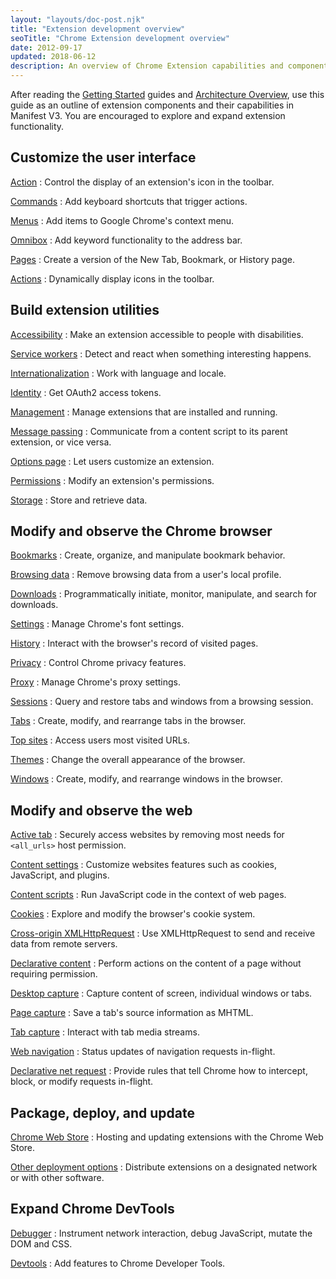 ```yaml
---
layout: "layouts/doc-post.njk"
title: "Extension development overview"
seoTitle: "Chrome Extension development overview"
date: 2012-09-17
updated: 2018-06-12
description: An overview of Chrome Extension capabilities and components.
---
```


After reading the [Getting Started][doc-getstarted] guides and [Architecture Overview][doc-arch], use this guide as an outline of extension components and their capabilities in Manifest V3. You are encouraged to explore and expand extension
functionality.

## Customize the user interface

[Action](/docs/extensions/reference/action)
: Control the display of an extension's icon in the toolbar.

[Commands](/docs/extensions/reference/commands)
: Add keyboard shortcuts that trigger actions.

[Menus](/docs/extensions/reference/contextMenus)
: Add items to Google Chrome's context menu.

[Omnibox](/docs/extensions/reference/omnibox)
: Add keyword functionality to the address bar.

[Pages](/docs/extensions/mv3/override)
: Create a version of the New Tab, Bookmark, or History page.

[Actions](/docs/extensions/reference/pageAction)
: Dynamically display icons in the toolbar.</td>

## Build extension utilities

[Accessibility](/docs/extensions/mv3/a11y)
: Make an extension accessible to people with disabilities.

[Service workers](/docs/extensions/mv3/migrating_to_service_workers)
: Detect and react when something interesting happens.

[Internationalization](/docs/extensions/reference/i18n)
: Work with language and locale.

[Identity](/docs/extensions/reference/identity)
: Get OAuth2 access tokens.

[Management](/docs/extensions/reference/management)
: Manage extensions that are installed and running.

[Message passing](/docs/extensions/mv3/messaging)
: Communicate from a content script to its parent extension, or vice versa.

[Options page](/docs/extensions/mv3/options)
: Let users customize an extension.

[Permissions](/docs/extensions/reference/permissions)
: Modify an extension's permissions.

[Storage](/docs/extensions/reference/storage)
: Store and retrieve data.

## Modify and observe the Chrome browser

[Bookmarks](/docs/extensions/reference/bookmarks)
: Create, organize, and manipulate bookmark behavior.

[Browsing data](/docs/extensions/reference/browsingData)
: Remove browsing data from a user's local profile.

[Downloads](/docs/extensions/reference/downloads)
: Programmatically initiate, monitor, manipulate, and search for downloads.

[Settings](/docs/extensions/reference/fontSettings)
: Manage Chrome's font settings.

[History](/docs/extensions/reference/history)
: Interact with the browser's record of visited pages.

[Privacy](/docs/extensions/reference/privacy)
: Control Chrome privacy features.

[Proxy](/docs/extensions/reference/proxy)
: Manage Chrome's proxy settings.

[Sessions](/docs/extensions/reference/sessions)
: Query and restore tabs and windows from a browsing session.

[Tabs](/docs/extensions/reference/tabs)
: Create, modify, and rearrange tabs in the browser.

[Top sites](/docs/extensions/reference/topSites)
: Access users most visited URLs.

[Themes](/docs/extensions/mv3/themes)
: Change the overall appearance of the browser.

[Windows](/docs/extensions/reference/windows)
: Create, modify, and rearrange windows in the browser.

## Modify and observe the web

[Active tab](/docs/extensions/mv3/manifest/activeTab)
: Securely access websites by removing most needs for <code>&lt;all_urls&gt;</code> host permission.

[Content settings](/docs/extensions/reference/contentSettings)
: Customize websites features such as cookies, JavaScript, and plugins.

[Content scripts](/docs/extensions/mv3/content_scripts)
: Run JavaScript code in the context of web pages.

[Cookies](/docs/extensions/reference/cookies)
: Explore and modify the browser's cookie system.

[Cross-origin XMLHttpRequest](/docs/extensions/mv3/xhr)
: Use XMLHttpRequest to send and receive data from remote servers.

[Declarative content](/docs/extensions/reference/declarativeContent)
: Perform actions on the content of a page without requiring permission.

[Desktop capture](/docs/extensions/reference/desktopCapture)
: Capture content of screen, individual windows or tabs.

[Page capture](/docs/extensions/reference/pageCapture)
: Save a tab's source information as MHTML.

[Tab capture](/docs/extensions/reference/tabCapture)
: Interact with tab media streams.

[Web navigation](/docs/extensions/reference/webNavigation)
: Status updates of navigation requests in-flight.

[Declarative net request](/docs/extensions/reference/declarativeNetRequest)
: Provide rules that tell Chrome how to intercept, block, or modify requests in-flight.

## Package, deploy, and update

[Chrome Web Store](/docs/extensions/mv3/hosting)
: Hosting and updating extensions with the Chrome Web Store.

[Other deployment options](/docs/extensions/mv3/external_extensions)
: Distribute extensions on a designated network or with other software.

## Expand Chrome DevTools

[Debugger](/docs/extensions/reference/debugger)
: Instrument network interaction, debug JavaScript, mutate the DOM and CSS.

[Devtools](/docs/extensions/mv3/devtools)
: Add features to Chrome Developer Tools.

[doc-getstarted]: /docs/extensions/mv3/getstarted
[doc-arch]: /docs/extensions/mv3/architecture-overview/

